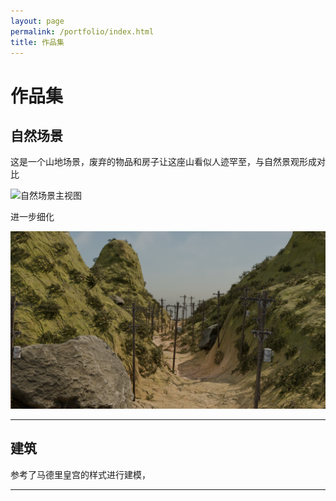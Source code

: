 ```yaml
---
layout: page
permalink: /portfolio/index.html
title: 作品集
---
```


# 作品集

## 自然场景

这是一个山地场景，废弃的物品和房子让这座山看似人迹罕至，与自然景观形成对比

<img title="" src="file:///images/sources/自然.png" alt="自然场景主视图" data-align="inline">

进一步细化

![添加石头](images/sources/自然2.png)

---

## 建筑

参考了马德里皇宫的样式进行建模，

---
